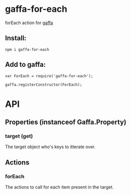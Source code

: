 # gaffa-for-each

forEach action for [gaffa](https://github.com/gaffa-tape/gaffa-js)

## Install:

    npm i gaffa-for-each

## Add to gaffa:

    var ForEach = require('gaffa-for-each');

    gaffa.registerConstructor(ForEach);

# API

## Properties (instanceof Gaffa.Property)

### target (get)

The target object who's keys to itterate over.

## Actions

### forEach

The actions to call for each item present in the target.